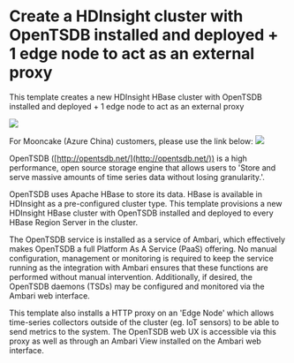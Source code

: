 # Create a HDInsight cluster with OpenTSDB installed and deployed + 1 edge node to act as an external proxy

This template creates a new HDInsight HBase cluster with OpenTSDB installed and deployed + 1 edge node to act as an external proxy

<a href="https://portal.azure.com/#create/Microsoft.Template/uri/https%3A%2F%2Fraw.githubusercontent.com%2Fhdinsight%2FIaas-Applications%2Fmaster%2FOpenTSDB%2Fazuredeploy.json" target="_blank">
    <img src="http://azuredeploy.net/deploybutton.png"/>
</a>

For Mooncake (Azure China) customers, please use the link below:
<a href="https://portal.azure.cn/#create/Microsoft.Template/uri/https%3A%2F%2Fraw.githubusercontent.com%2Fhdinsight%2FIaas-Applications%2Fmaster%2FOpenTSDB%2Fazuredeploy.json" target="_blank">
    <img src="http://azuredeploy.net/deploybutton.png"/>
</a>

OpenTSDB ([http://opentsdb.net/](http://opentsdb.net/)) is a high performance, open source storage engine that allows users to 'Store and serve massive amounts of time series data without losing granularity.'.

OpenTSDB uses Apache HBase to store its data. HBase is available in HDInsight as a pre-configured cluster type. This template provisions a new HDInsight HBase cluster with OpenTSDB installed and deployed to every HBase Region Server in the cluster. 

The OpenTSDB service is installed as a service of Ambari, which effectively makes OpenTSDB a full Platform As A Service (PaaS) offering. No manual configuration, management or monitoring is required to keep the service running as the integration with Ambari ensures that these functions are performed without manual intervention. Additionally, if desired, the OpenTSDB daemons (TSDs) may be configured and monitored via the Ambari web interface.

This template also installs a HTTP proxy on an 'Edge Node' which allows time-series collectors outside of the cluster (eg. IoT sensors) to be able to send metrics to the system. The OpenTSDB web UX is accessible via this proxy as well as through an Ambari View installed on the Ambari web interface.
